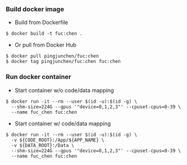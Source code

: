 ### Build docker image
* Build from Dockerfile
```
$ docker build -t fuc:chen .
```
* Or pull from Docker Hub
```
$ docker pull pingjunchen/fuc:chen
$ docker tag pingjunchen/fuc:chen fuc:chen
```
### Run docker container
* Start container w/o code/data mapping
```
$ docker run -it --rm --user $(id -u):$(id -g) \
  --shm-size=224G --gpus '"device=0,1,2,3"' --cpuset-cpus=0-39 \
  --name fuc_chen fuc:chen
```
* Start container w/ code/data mapping
```
$ docker run -it --rm --user $(id -u):$(id -g) \
  -v ${CODE_ROOT}:/App/${APP_NAME} \
  -v ${DATA_ROOT}:/Data \
  --shm-size=224G --gpus '"device=0,1,2,3"' --cpuset-cpus=0-39 \
  --name fuc_chen fuc:chen
```